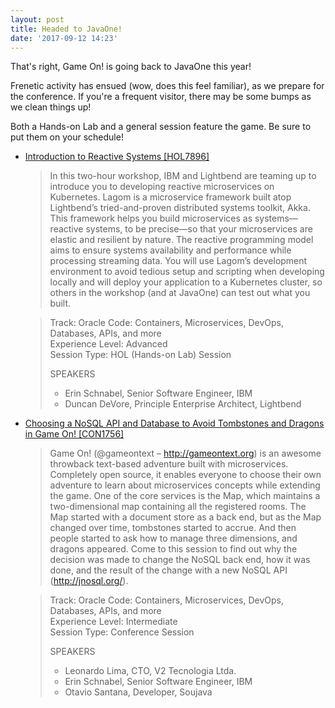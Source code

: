 ```yaml
---
layout: post
title: Headed to JavaOne!
date: '2017-09-12 14:23'
---
```


That's right, Game On! is going back to JavaOne this year!

Frenetic activity has ensued (wow, does this feel familiar), as we prepare for the conference. If you're a frequent visitor, there may be some bumps as we clean things up!

Both a Hands-on Lab and a general session feature the game. Be sure to put them on your schedule!

* [Introduction to Reactive Systems [HOL7896]](https://events.rainfocus.com/catalog/oracle/oow17/catalogjavaone17?search=HOL7896)

  > In this two-hour workshop, IBM and Lightbend are teaming up to introduce you to developing reactive microservices on Kubernetes. Lagom is a microservice framework built atop Lightbend’s tried-and-proven distributed systems toolkit, Akka. This framework helps you build microservices as systems—reactive systems, to be precise—so that your microservices are elastic and resilient by nature. The reactive programming model aims to ensure systems availability and performance while processing streaming data. You will use Lagom’s development environment to avoid tedious setup and scripting when developing locally and will deploy your application to a Kubernetes cluster, so others in the workshop (and at JavaOne) can test out what you built.

  > Track:  Oracle Code: Containers, Microservices, DevOps, Databases, APIs, and more  
  > Experience Level:  Advanced  
  > Session Type:  HOL (Hands-on Lab) Session  
  > 
  > SPEAKERS
  > * Erin Schnabel, Senior Software Engineer, IBM
  > * Duncan DeVore, Principle Enterprise Architect, Lightbend


* [Choosing a NoSQL API and Database to Avoid Tombstones and Dragons in Game On! [CON1756]](https://events.rainfocus.com/catalog/oracle/oow17/catalogjavaone17?search=CON1756)

  > Game On! (@gameontext – http://gameontext.org) is an awesome throwback text-based adventure built with microservices. Completely open source, it enables everyone to choose their own adventure to learn about microservices concepts while extending the game. One of the core services is the Map, which maintains a two-dimensional map containing all the registered rooms. The Map started with a document store as a back end, but as the Map changed over time, tombstones started to accrue. And then people started to ask how to manage three dimensions, and dragons appeared. Come to this session to find out why the decision was made to change the NoSQL back end, how it was done, and the result of the change with a new NoSQL API (http://jnosql.org/).

  > Track:  Oracle Code: Containers, Microservices, DevOps, Databases, APIs, and more  
  > Experience Level:  Intermediate  
  > Session Type:  Conference Session 
  > 
  > SPEAKERS
  > * Leonardo Lima, CTO, V2 Tecnologia Ltda.
  > * Erin Schnabel, Senior Software Engineer, IBM
  > * Otavio Santana, Developer, Soujava
